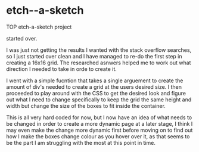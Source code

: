 # etch--a-sketch
TOP etch-a-sketch project

started over.

I was just not getting the results I wanted with the stack overflow searches, so I just started over clean and I have managed to re-do the first step in creating a 16x16 grid. The researched asnwers helped me to work out what direction I needed to take in orde to create it. 

I went with a simple fucntion that takes a single arguement to create the amount of div's needed to create a grid at the users desired size. I then proceeded to play around with the CSS to get the desired look and figure out what I need to change specifically to keep the grid the same height and width but change the size of the boxes to fit inside the container. 

This is all very hard coded for now, but I now have an idea of what needs to be changed in order to create a more dynamic page at a later stage, I think I may even make the change more dynamic first before moving on to find out how I make the boxes change colour as you hover over it, as that seems to be the part I am struggling with the most at this point in time. 